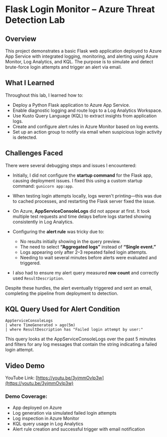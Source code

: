 # Flask Login Monitor – Azure Threat Detection Lab

## Overview

This project demonstrates a basic Flask web application deployed to Azure App Service with integrated logging, monitoring, and alerting using Azure Monitor, Log Analytics, and KQL. The purpose is to simulate and detect brute-force login attempts and trigger an alert via email.

## What I Learned

Throughout this lab, I learned how to:

* Deploy a Python Flask application to Azure App Service.
* Enable diagnostic logging and route logs to a Log Analytics Workspace.
* Use Kusto Query Language (KQL) to extract insights from application logs.
* Create and configure alert rules in Azure Monitor based on log events.
* Set up an action group to notify via email when suspicious login activity is detected.

## Challenges Faced

There were several debugging steps and issues I encountered:

* Initially, I did not configure the **startup command** for the Flask app, causing deployment issues. I fixed this using a custom startup command: `gunicorn app:app`.
* When testing login attempts locally, logs weren't printing—this was due to cached processes, and restarting the Flask server fixed the issue.
* On Azure, **AppServiceConsoleLogs** did not appear at first. It took multiple test requests and time delays before logs started showing consistently in Log Analytics.
* Configuring the **alert rule** was tricky due to:

  * No results initially showing in the query preview.
  * The need to select **“Aggregated logs”** instead of **“Single event.”**
  * Logs appearing only after 2–3 repeated failed login attempts.
  * Needing to wait several minutes before alerts were evaluated and triggered.
* I also had to ensure my alert query measured **row count** and correctly used `ResultDescription`.

Despite these hurdles, the alert eventually triggered and sent an email, completing the pipeline from deployment to detection.

## KQL Query Used for Alert Condition

```kql
AppServiceConsoleLogs
| where TimeGenerated > ago(5m)
| where ResultDescription has "Failed login attempt by user:"
```

This query looks at the AppServiceConsoleLogs over the past 5 minutes and filters for any log messages that contain the string indicating a failed login attempt.

## Video Demo

YouTube Link: [https://youtu.be/3yjmmOvlp3w](https://youtu.be/3yjmmOvlp3w)

### Demo Coverage:

* App deployed on Azure
* Log generation via simulated failed login attempts
* Log inspection in Azure Monitor
* KQL query usage in Log Analytics
* Alert rule creation and successful trigger with email notification
